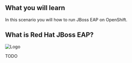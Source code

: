 ## What you will learn ##

In this scenario you will how to run JBoss EAP on OpenShift.


## What is Red Hat JBoss EAP?

![Logo](/openshift/assets/middleware/rhoar-getting-started-thorntail/thorntail-logo.png)


TODO
